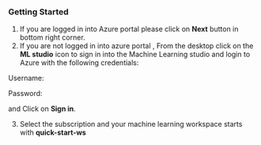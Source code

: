 ### **Getting Started**

1. If you are logged in into Azure portal please click on **Next** button  in bottom right corner.
2. If you are not logged in into azure portal ,  From the desktop click on the **ML studio** icon  to sign in into the Machine Learning studio and login to Azure with the following credentials:

Username:**<inject key="AzureAdUserEmail" />** 

Password:**<inject key="AzureAdUserPassword" />** 

   and Click on **Sign in**.

3. Select the subscription and your machine learning workspace starts with **quick-start-ws**



